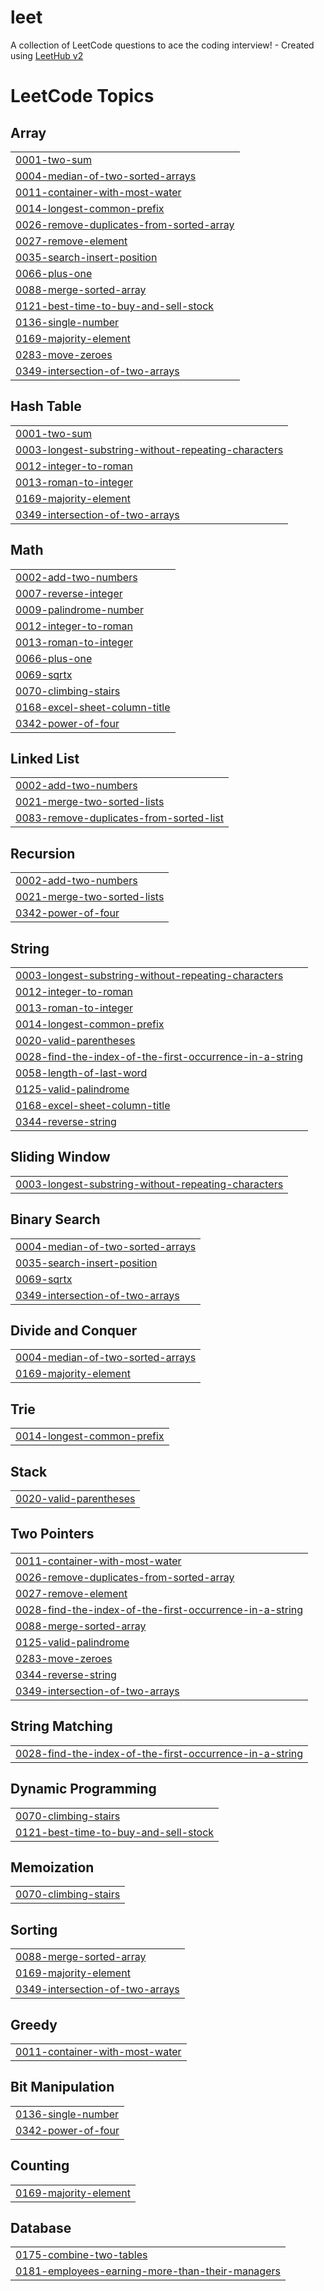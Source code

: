 # leet
A collection of LeetCode questions to ace the coding interview! - Created using [LeetHub v2](https://github.com/arunbhardwaj/LeetHub-2.0)

<!---LeetCode Topics Start-->
# LeetCode Topics
## Array
|  |
| ------- |
| [0001-two-sum](https://github.com/nmkhan9/leet/tree/master/0001-two-sum) |
| [0004-median-of-two-sorted-arrays](https://github.com/nmkhan9/leet/tree/master/0004-median-of-two-sorted-arrays) |
| [0011-container-with-most-water](https://github.com/nmkhan9/leet/tree/master/0011-container-with-most-water) |
| [0014-longest-common-prefix](https://github.com/nmkhan9/leet/tree/master/0014-longest-common-prefix) |
| [0026-remove-duplicates-from-sorted-array](https://github.com/nmkhan9/leet/tree/master/0026-remove-duplicates-from-sorted-array) |
| [0027-remove-element](https://github.com/nmkhan9/leet/tree/master/0027-remove-element) |
| [0035-search-insert-position](https://github.com/nmkhan9/leet/tree/master/0035-search-insert-position) |
| [0066-plus-one](https://github.com/nmkhan9/leet/tree/master/0066-plus-one) |
| [0088-merge-sorted-array](https://github.com/nmkhan9/leet/tree/master/0088-merge-sorted-array) |
| [0121-best-time-to-buy-and-sell-stock](https://github.com/nmkhan9/leet/tree/master/0121-best-time-to-buy-and-sell-stock) |
| [0136-single-number](https://github.com/nmkhan9/leet/tree/master/0136-single-number) |
| [0169-majority-element](https://github.com/nmkhan9/leet/tree/master/0169-majority-element) |
| [0283-move-zeroes](https://github.com/nmkhan9/leet/tree/master/0283-move-zeroes) |
| [0349-intersection-of-two-arrays](https://github.com/nmkhan9/leet/tree/master/0349-intersection-of-two-arrays) |
## Hash Table
|  |
| ------- |
| [0001-two-sum](https://github.com/nmkhan9/leet/tree/master/0001-two-sum) |
| [0003-longest-substring-without-repeating-characters](https://github.com/nmkhan9/leet/tree/master/0003-longest-substring-without-repeating-characters) |
| [0012-integer-to-roman](https://github.com/nmkhan9/leet/tree/master/0012-integer-to-roman) |
| [0013-roman-to-integer](https://github.com/nmkhan9/leet/tree/master/0013-roman-to-integer) |
| [0169-majority-element](https://github.com/nmkhan9/leet/tree/master/0169-majority-element) |
| [0349-intersection-of-two-arrays](https://github.com/nmkhan9/leet/tree/master/0349-intersection-of-two-arrays) |
## Math
|  |
| ------- |
| [0002-add-two-numbers](https://github.com/nmkhan9/leet/tree/master/0002-add-two-numbers) |
| [0007-reverse-integer](https://github.com/nmkhan9/leet/tree/master/0007-reverse-integer) |
| [0009-palindrome-number](https://github.com/nmkhan9/leet/tree/master/0009-palindrome-number) |
| [0012-integer-to-roman](https://github.com/nmkhan9/leet/tree/master/0012-integer-to-roman) |
| [0013-roman-to-integer](https://github.com/nmkhan9/leet/tree/master/0013-roman-to-integer) |
| [0066-plus-one](https://github.com/nmkhan9/leet/tree/master/0066-plus-one) |
| [0069-sqrtx](https://github.com/nmkhan9/leet/tree/master/0069-sqrtx) |
| [0070-climbing-stairs](https://github.com/nmkhan9/leet/tree/master/0070-climbing-stairs) |
| [0168-excel-sheet-column-title](https://github.com/nmkhan9/leet/tree/master/0168-excel-sheet-column-title) |
| [0342-power-of-four](https://github.com/nmkhan9/leet/tree/master/0342-power-of-four) |
## Linked List
|  |
| ------- |
| [0002-add-two-numbers](https://github.com/nmkhan9/leet/tree/master/0002-add-two-numbers) |
| [0021-merge-two-sorted-lists](https://github.com/nmkhan9/leet/tree/master/0021-merge-two-sorted-lists) |
| [0083-remove-duplicates-from-sorted-list](https://github.com/nmkhan9/leet/tree/master/0083-remove-duplicates-from-sorted-list) |
## Recursion
|  |
| ------- |
| [0002-add-two-numbers](https://github.com/nmkhan9/leet/tree/master/0002-add-two-numbers) |
| [0021-merge-two-sorted-lists](https://github.com/nmkhan9/leet/tree/master/0021-merge-two-sorted-lists) |
| [0342-power-of-four](https://github.com/nmkhan9/leet/tree/master/0342-power-of-four) |
## String
|  |
| ------- |
| [0003-longest-substring-without-repeating-characters](https://github.com/nmkhan9/leet/tree/master/0003-longest-substring-without-repeating-characters) |
| [0012-integer-to-roman](https://github.com/nmkhan9/leet/tree/master/0012-integer-to-roman) |
| [0013-roman-to-integer](https://github.com/nmkhan9/leet/tree/master/0013-roman-to-integer) |
| [0014-longest-common-prefix](https://github.com/nmkhan9/leet/tree/master/0014-longest-common-prefix) |
| [0020-valid-parentheses](https://github.com/nmkhan9/leet/tree/master/0020-valid-parentheses) |
| [0028-find-the-index-of-the-first-occurrence-in-a-string](https://github.com/nmkhan9/leet/tree/master/0028-find-the-index-of-the-first-occurrence-in-a-string) |
| [0058-length-of-last-word](https://github.com/nmkhan9/leet/tree/master/0058-length-of-last-word) |
| [0125-valid-palindrome](https://github.com/nmkhan9/leet/tree/master/0125-valid-palindrome) |
| [0168-excel-sheet-column-title](https://github.com/nmkhan9/leet/tree/master/0168-excel-sheet-column-title) |
| [0344-reverse-string](https://github.com/nmkhan9/leet/tree/master/0344-reverse-string) |
## Sliding Window
|  |
| ------- |
| [0003-longest-substring-without-repeating-characters](https://github.com/nmkhan9/leet/tree/master/0003-longest-substring-without-repeating-characters) |
## Binary Search
|  |
| ------- |
| [0004-median-of-two-sorted-arrays](https://github.com/nmkhan9/leet/tree/master/0004-median-of-two-sorted-arrays) |
| [0035-search-insert-position](https://github.com/nmkhan9/leet/tree/master/0035-search-insert-position) |
| [0069-sqrtx](https://github.com/nmkhan9/leet/tree/master/0069-sqrtx) |
| [0349-intersection-of-two-arrays](https://github.com/nmkhan9/leet/tree/master/0349-intersection-of-two-arrays) |
## Divide and Conquer
|  |
| ------- |
| [0004-median-of-two-sorted-arrays](https://github.com/nmkhan9/leet/tree/master/0004-median-of-two-sorted-arrays) |
| [0169-majority-element](https://github.com/nmkhan9/leet/tree/master/0169-majority-element) |
## Trie
|  |
| ------- |
| [0014-longest-common-prefix](https://github.com/nmkhan9/leet/tree/master/0014-longest-common-prefix) |
## Stack
|  |
| ------- |
| [0020-valid-parentheses](https://github.com/nmkhan9/leet/tree/master/0020-valid-parentheses) |
## Two Pointers
|  |
| ------- |
| [0011-container-with-most-water](https://github.com/nmkhan9/leet/tree/master/0011-container-with-most-water) |
| [0026-remove-duplicates-from-sorted-array](https://github.com/nmkhan9/leet/tree/master/0026-remove-duplicates-from-sorted-array) |
| [0027-remove-element](https://github.com/nmkhan9/leet/tree/master/0027-remove-element) |
| [0028-find-the-index-of-the-first-occurrence-in-a-string](https://github.com/nmkhan9/leet/tree/master/0028-find-the-index-of-the-first-occurrence-in-a-string) |
| [0088-merge-sorted-array](https://github.com/nmkhan9/leet/tree/master/0088-merge-sorted-array) |
| [0125-valid-palindrome](https://github.com/nmkhan9/leet/tree/master/0125-valid-palindrome) |
| [0283-move-zeroes](https://github.com/nmkhan9/leet/tree/master/0283-move-zeroes) |
| [0344-reverse-string](https://github.com/nmkhan9/leet/tree/master/0344-reverse-string) |
| [0349-intersection-of-two-arrays](https://github.com/nmkhan9/leet/tree/master/0349-intersection-of-two-arrays) |
## String Matching
|  |
| ------- |
| [0028-find-the-index-of-the-first-occurrence-in-a-string](https://github.com/nmkhan9/leet/tree/master/0028-find-the-index-of-the-first-occurrence-in-a-string) |
## Dynamic Programming
|  |
| ------- |
| [0070-climbing-stairs](https://github.com/nmkhan9/leet/tree/master/0070-climbing-stairs) |
| [0121-best-time-to-buy-and-sell-stock](https://github.com/nmkhan9/leet/tree/master/0121-best-time-to-buy-and-sell-stock) |
## Memoization
|  |
| ------- |
| [0070-climbing-stairs](https://github.com/nmkhan9/leet/tree/master/0070-climbing-stairs) |
## Sorting
|  |
| ------- |
| [0088-merge-sorted-array](https://github.com/nmkhan9/leet/tree/master/0088-merge-sorted-array) |
| [0169-majority-element](https://github.com/nmkhan9/leet/tree/master/0169-majority-element) |
| [0349-intersection-of-two-arrays](https://github.com/nmkhan9/leet/tree/master/0349-intersection-of-two-arrays) |
## Greedy
|  |
| ------- |
| [0011-container-with-most-water](https://github.com/nmkhan9/leet/tree/master/0011-container-with-most-water) |
## Bit Manipulation
|  |
| ------- |
| [0136-single-number](https://github.com/nmkhan9/leet/tree/master/0136-single-number) |
| [0342-power-of-four](https://github.com/nmkhan9/leet/tree/master/0342-power-of-four) |
## Counting
|  |
| ------- |
| [0169-majority-element](https://github.com/nmkhan9/leet/tree/master/0169-majority-element) |
## Database
|  |
| ------- |
| [0175-combine-two-tables](https://github.com/nmkhan9/leet/tree/master/0175-combine-two-tables) |
| [0181-employees-earning-more-than-their-managers](https://github.com/nmkhan9/leet/tree/master/0181-employees-earning-more-than-their-managers) |
<!---LeetCode Topics End-->